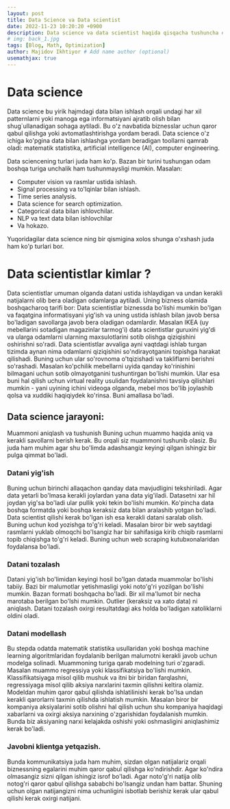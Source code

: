 ```yaml
---
layout: post
title: Data Science va Data scientist
date: 2022-11-23 10:20:20 +0900
description: Data science va data scientist haqida qisqacha tushuncha # Add post description (optional)
# img: back_1.jpg
tags: [Blog, Math, Optimization]
author: Majidov Ikhtiyor # Add name author (optional)
usemathjax: true
---
```


# Data science


Data science bu  yirik hajmdagi data bilan ishlash orqali undagi har xil patternlarni yoki manoga ega informatsiyani ajratib olish bilan shug`ullanadigan sohaga aytiladi. Bu o'z navbatida biznesslar uchun qaror qabul qilishga yoki avtomatlashtirishga yordam beradi. Data science o'z ichiga ko'pgina data bilan ishlashga yordam beradigan toollarni qamrab oladi: matematik statistika, artificial intelligence (AI), computer engineering. 

Data sciencening turlari juda ham ko'p. Bazan bir turini tushungan odam boshqa turiga unchalik ham tushunmaysligi mumkin. Masalan:
- Computer vision va rasmlar ustida ishlash.
- Signal processing va to'lqinlar bilan ishlash.
- Time series analysis.
- Data science for search optimization.
- Categorical data bilan ishlovchilar.
- NLP va text data bilan ishlovchilar
- Va hokazo.

Yuqoridagilar data science ning bir qismigina xolos shunga o'xshash juda ham ko'p turlari bor. 

# Data scientistlar kimlar ?

Data scientistlar umuman olganda datani ustida ishlaydigan va undan kerakli natijalarni olib bera oladigan odamlarga aytiladi. Uning bizness olamida boshqacharoq tarifi bor: Data scientistlar biznessda bo'lishi mumkin bo'lgan va faqatgina informatisyani yig'ish va uning ustida ishlash bilan javob bersa bo'ladigan savollarga javob bera oladigan odamlardir. Masalan IKEA (uy mebellarini sotadigan magazinlar tarmog'i) data scientistlar guruxini yig'di va ularga odamlarni ularning maxsulotlarini sotib olishga qiziqishini oshirishni so'radi. Data scientistlar avvaliga ayni vaqtdagi ishlab turgan tizimda aynan nima odamlarni qiziqishini so'ndirayotganini topishga harakat qilishadi. Buning uchun ular so'rovnoma o'tqizishadi va takliflarni berishni so'rashadi. Masalan ko'pchilik mebellarni uyida qanday ko'rinishini bilmagani uchun sotib olmayotganini tushuntirgan bo'lishi mumkin. Ular esa buni hal qilish uchun virtual reality usulidan foydalanishni tavsiya qilishlari mumkin - yani uyining ichini videoga olganda, mebel mos bo'lib joylashib qolsa va xuddiki haqiqiydek ko'rinsa. Buni amallasa bo'ladi.

## Data science jarayoni:
Muammoni aniqlash va tushunish
Buning uchun muammo haqida aniq va kerakli savollarni berish kerak. Bu orqali siz muammoni tushunib olasiz. Bu juda ham muhim agar shu bo'limda adashsangiz keyingi qilgan ishingiz bir pulga qimmat bo'ladi.

### Datani yig'ish
Buning uchun birinchi allaqachon qanday data mavjudligini tekshiriladi. Agar data yetarli bo'lmasa kerakli joylardan yana data yig'iladi. 
Datasetni xar hil joydan yig'sa bo'ladi ular pullik yoki tekin bo'lishi mumkin. Ko'pincha data boshqa formatda yoki boshqa keraksiz data bilan aralashib yotgan bo'ladi. Data scientist qilishi kerak bo'lgan ish esa kerakli datani saralab olish. Buning uchun kod yozishga to'g'ri keladi. Masalan biror bir web saytdagi rasmlarni yuklab olmoqchi bo'lsangiz har bir sahifasiga kirib chiqib rasmlarni topib chiqishga to'g'ri keladi. Buning uchun web scraping kutubxonalaridan foydalansa bo'ladi.

### Datani tozalash
Datani yig'ish bo'limidan keyingi hosil bo'lgan datada muammolar bo'lishi tabiiy. 	Bazi bir malumotlar yetishmasligi yoki noto'g'ri yozilgan bo'lishi mumkin. Bazan formati boshqacha bo'ladi. Bir xil ma'lumot bir necha marotaba berilgan bo'lshi mumkin. Outlier (keraksiz va xato data) ni aniqlash. 
Datani tozalash oxirgi resultatdagi aks holda bo'ladigan xatoliklarni oldini oladi.

### Datani modellash
Bu stepda odatda matematik statistika usullaridan yoki boshqa machine learning algoritmlaridan foydalanib berilgan malumotni kerakli javob uchun modelga solinadi. Muammoning turiga qarab modelning turi o'zgaradi. Masalan muammo regressiya yoki klassifikatsiya bo'lishi mumkin. Klassifikatsiyaga misol qilib mushuk va itni bir biridan farqlashni, regressiyaga misol qilib aksiya narxlarini taxmin qilishni keltira olamiz.
Modeldan muhim qaror qabul qilishda ishlatilinishi kerak bo'lsa undan kerakli qarorlarni taxmin qilishda ishlatish mumkin. Masalan biror bir kompaniya aksiyalarini sotib olishni hal qilish uchun shu kompaniya haqidagi xabarlarni va oxirgi aksiya narxining o'zgarishidan foydalanish mumkin. Bunda biz aksiyaning narxi kelajakda oshishi yoki oshmasligini aniqlashimiz kerak bo'ladi. 

### Javobni klientga yetqazish.
Bunda kommunikatsiya juda ham muhim, sizdan olgan natijalariz orqali biznessning egalarini muhim qaror qabul qilishga ko'ndirishdir. Agar ko'ndira olmasangiz sizni qilgan ishingiz isrof bo'ladi. Agar noto'g'ri natija olib notog'ri qaror qabul qilishga sababchi bo'lsangiz undan ham battar. Shuning uchun olgan natijangizni nima uchunligini isbotlab berishiz kerak ular qabul qilishi kerak oxirgi natijani. 
